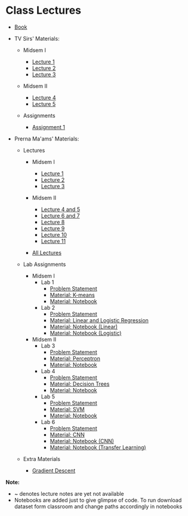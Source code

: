 # Class Lectures

- [Book][BookLink]  
- TV Sirs' Materials:  

    - Midsem I
        - [Lecture 1][TVL1]
        - [Lecture 2][TVL2]
        - [Lecture 3][TVL3]

    - Midsem II
        - [Lecture 4][TVL4]
        - [Lecture 5][TVL5]

    - Assignments
        - [Assignment 1][TVA1]

- Prerna Ma'ams' Materials:  

    - Lectures
        - Midsem I
            - [Lecture 1][PML1]
            - [Lecture 2][PML2]
            - [Lecture 3][PML3]

        - Midsem II
            - [Lecture 4 and 5][PML4and5]
            - [Lecture 6 and 7][PML6and7]
            - [Lecture 8][PML8]
            - [Lecture 9][PML9]
            - [Lecture 10][PML10]
            - [Lecture 11][PML11]

        - [All Lectures][PML]

    - Lab Assignments
        - Midsem I
            - Lab 1
                - [Problem Statement][PMLab11]
                - [Material: K-means][PMLab12]
                - [Material: Notebook][PMLab13]
            - Lab 2
                - [Problem Statement][PMLab21]
                - [Material: Linear and Logistic Regression][PMLab22]
                - [Material: Notebook (Linear)][PMLab23]
                - [Material: Notebook (Logistic)][PMLab24]
        - Midsem II
            - Lab 3
                - [Problem Statement][PMLab31]
                - [Material: Perceptron][PMLab32]
                - [Material: Notebook][PMLab33]
            - Lab 4
                - [Problem Statement][PMLab41]
                - [Material: Decision Trees][PMLab42]
                - [Material: Notebook][PMLab43]
            - Lab 5
                - [Problem Statement][PMLab51]
                - [Material: SVM][PMLab52]
                - [Material: Notebook][PMLab53]
            - Lab 6
                - [Problem Statement][PMLab61]
                - [Material: CNN][PMLab62]
                - [Material: Notebook (CNN)][PMLab63]
                - [Material: Notebook (Transfer Learning)][PMLab64]

    - Extra Materials
        - [Gradient Descent][PME1]

**Note:**  
- ~ denotes lecture notes are yet not available
- Notebooks are added just to give glimpse of code. To run download dataset form classroom and change paths accordingly in notebooks

[BookLink]: https://docs.google.com/viewer?url=https://raw.githubusercontent.com/RaviRahar/Notes/master/Sem5/MachineLearning/ML.pdf

[TVL1]: https://docs.google.com/viewer?url=https://raw.githubusercontent.com/RaviRahar/Notes/master/Sem5/MachineLearning/TV/TVL1.pdf
[TVL2]: https://docs.google.com/viewer?url=https://raw.githubusercontent.com/RaviRahar/Notes/master/Sem5/MachineLearning/TV/TVL2.pdf
[TVL3]: https://docs.google.com/viewer?url=https://raw.githubusercontent.com/RaviRahar/Notes/master/Sem5/MachineLearning/TV/TVL3.pdf
[TVL4]: https://docs.google.com/viewer?url=https://raw.githubusercontent.com/RaviRahar/Notes/master/Sem5/MachineLearning/TV/TVL4.pdf
[TVL5]: https://docs.google.com/viewer?url=https://raw.githubusercontent.com/RaviRahar/Notes/master/Sem5/MachineLearning/TV/TVL5.pdf
[TVL6]: https://docs.google.com/viewer?url=https://raw.githubusercontent.com/RaviRahar/Notes/master/Sem5/MachineLearning/TV/TVL6.pdf

[TVA1]: https://docs.google.com/viewer?url=https://raw.githubusercontent.com/RaviRahar/Notes/master/Sem5/MachineLearning/TV/TVA1.pdf

[PML]: https://docs.google.com/viewer?url=https://raw.githubusercontent.com/RaviRahar/Notes/master/Sem5/MachineLearning/PM/PML.pdf

[PML1]: https://docs.google.com/viewer?url=https://raw.githubusercontent.com/RaviRahar/Notes/master/Sem5/MachineLearning/PM/PML1.pdf
[PML2]: https://docs.google.com/viewer?url=https://raw.githubusercontent.com/RaviRahar/Notes/master/Sem5/MachineLearning/PM/PML2.pdf
[PML3]: https://docs.google.com/viewer?url=https://raw.githubusercontent.com/RaviRahar/Notes/master/Sem5/MachineLearning/PM/PML3.pdf
[PML4and5]: https://docs.google.com/viewer?url=https://raw.githubusercontent.com/RaviRahar/Notes/master/Sem5/MachineLearning/PM/PML4and5.pdf
[PML6and7]: https://docs.google.com/viewer?url=https://raw.githubusercontent.com/RaviRahar/Notes/master/Sem5/MachineLearning/PM/PML6and7.pdf
[PML8]: https://docs.google.com/viewer?url=https://raw.githubusercontent.com/RaviRahar/Notes/master/Sem5/MachineLearning/PM/PML8.pdf
[PML9]: https://docs.google.com/viewer?url=https://raw.githubusercontent.com/RaviRahar/Notes/master/Sem5/MachineLearning/PM/PML9.pdf
[PML10]: https://docs.google.com/viewer?url=https://raw.githubusercontent.com/RaviRahar/Notes/master/Sem5/MachineLearning/PM/PML10.pdf
[PML11]: https://docs.google.com/viewer?url=https://raw.githubusercontent.com/RaviRahar/Notes/master/Sem5/MachineLearning/PM/PML11.pdf

[PMLab11]: https://docs.google.com/viewer?url=https://raw.githubusercontent.com/RaviRahar/Notes/master/Sem5/MachineLearning/PM/PMLab11.pdf
[PMLab12]: https://docs.google.com/viewer?url=https://raw.githubusercontent.com/RaviRahar/Notes/master/Sem5/MachineLearning/PM/PMLab12.pdf
[PMLab13]: https://docs.google.com/viewer?url=https://raw.githubusercontent.com/RaviRahar/Notes/master/Sem5/MachineLearning/PM/PMLab13.ipynb
[PMLab21]: https://docs.google.com/viewer?url=https://raw.githubusercontent.com/RaviRahar/Notes/master/Sem5/MachineLearning/PM/PMLab21.pdf
[PMLab22]: https://docs.google.com/viewer?url=https://raw.githubusercontent.com/RaviRahar/Notes/master/Sem5/MachineLearning/PM/PMLab22.pdf
[PMLab23]: https://docs.google.com/viewer?url=https://raw.githubusercontent.com/RaviRahar/Notes/master/Sem5/MachineLearning/PM/PMLab23.ipynb
[PMLab24]: https://docs.google.com/viewer?url=https://raw.githubusercontent.com/RaviRahar/Notes/master/Sem5/MachineLearning/PM/PMLab24.ipynb
[PMLab31]: https://docs.google.com/viewer?url=https://raw.githubusercontent.com/RaviRahar/Notes/master/Sem5/MachineLearning/PM/PMLab31.pdf
[PMLab32]: https://docs.google.com/viewer?url=https://raw.githubusercontent.com/RaviRahar/Notes/master/Sem5/MachineLearning/PM/PMLab32.pdf
[PMLab33]: https://docs.google.com/viewer?url=https://raw.githubusercontent.com/RaviRahar/Notes/master/Sem5/MachineLearning/PM/PMLab33.ipynb
[PMLab41]: https://docs.google.com/viewer?url=https://raw.githubusercontent.com/RaviRahar/Notes/master/Sem5/MachineLearning/PM/PMLab41.pdf
[PMLab42]: https://docs.google.com/viewer?url=https://raw.githubusercontent.com/RaviRahar/Notes/master/Sem5/MachineLearning/PM/PMLab42.pdf
[PMLab43]: https://docs.google.com/viewer?url=https://raw.githubusercontent.com/RaviRahar/Notes/master/Sem5/MachineLearning/PM/PMLab43.ipynb
[PMLab51]: https://docs.google.com/viewer?url=https://raw.githubusercontent.com/RaviRahar/Notes/master/Sem5/MachineLearning/PM/PMLab51.pdf
[PMLab52]: https://docs.google.com/viewer?url=https://raw.githubusercontent.com/RaviRahar/Notes/master/Sem5/MachineLearning/PM/PMLab52.pdf
[PMLab53]: https://docs.google.com/viewer?url=https://raw.githubusercontent.com/RaviRahar/Notes/master/Sem5/MachineLearning/PM/PMLab53.ipynb
[PMLab61]: https://docs.google.com/viewer?url=https://raw.githubusercontent.com/RaviRahar/Notes/master/Sem5/MachineLearning/PM/PMLab61.pdf
[PMLab62]: https://docs.google.com/viewer?url=https://raw.githubusercontent.com/RaviRahar/Notes/master/Sem5/MachineLearning/PM/PMLab62.pdf
[PMLab63]: https://docs.google.com/viewer?url=https://raw.githubusercontent.com/RaviRahar/Notes/master/Sem5/MachineLearning/PM/PMLab63.ipynb
[PMLab64]: https://docs.google.com/viewer?url=https://raw.githubusercontent.com/RaviRahar/Notes/master/Sem5/MachineLearning/PM/PMLab64.ipynb

[PME1]: https://docs.google.com/viewer?url=https://raw.githubusercontent.com/RaviRahar/Notes/master/Sem5/MachineLearning/PM/PME1.pdf
